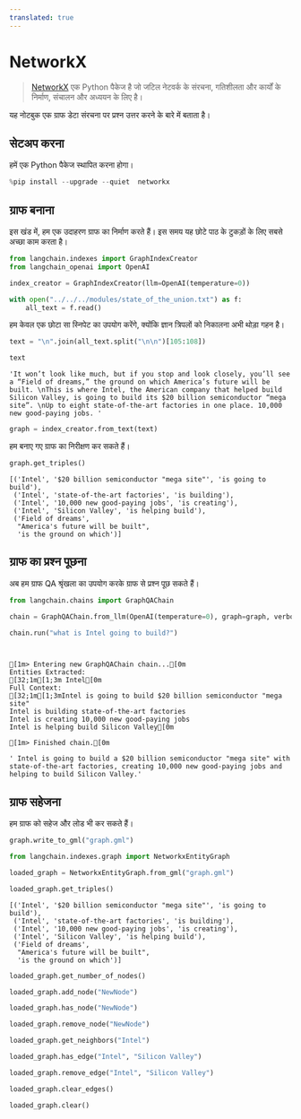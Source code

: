 ```yaml
---
translated: true
---
```


# NetworkX

>[NetworkX](https://networkx.org/) एक Python पैकेज है जो जटिल नेटवर्क के संरचना, गतिशीलता और कार्यों के निर्माण, संचालन और अध्ययन के लिए है।

यह नोटबुक एक ग्राफ डेटा संरचना पर प्रश्न उत्तर करने के बारे में बताता है।

## सेटअप करना

हमें एक Python पैकेज स्थापित करना होगा।

```python
%pip install --upgrade --quiet  networkx
```

## ग्राफ बनाना

इस खंड में, हम एक उदाहरण ग्राफ का निर्माण करते हैं। इस समय यह छोटे पाठ के टुकड़ों के लिए सबसे अच्छा काम करता है।

```python
from langchain.indexes import GraphIndexCreator
from langchain_openai import OpenAI
```

```python
index_creator = GraphIndexCreator(llm=OpenAI(temperature=0))
```

```python
with open("../../../modules/state_of_the_union.txt") as f:
    all_text = f.read()
```

हम केवल एक छोटा सा स्निपेट का उपयोग करेंगे, क्योंकि ज्ञान त्रिपलों को निकालना अभी थोड़ा गहन है।

```python
text = "\n".join(all_text.split("\n\n")[105:108])
```

```python
text
```

```output
'It won’t look like much, but if you stop and look closely, you’ll see a “Field of dreams,” the ground on which America’s future will be built. \nThis is where Intel, the American company that helped build Silicon Valley, is going to build its $20 billion semiconductor “mega site”. \nUp to eight state-of-the-art factories in one place. 10,000 new good-paying jobs. '
```

```python
graph = index_creator.from_text(text)
```

हम बनाए गए ग्राफ का निरीक्षण कर सकते हैं।

```python
graph.get_triples()
```

```output
[('Intel', '$20 billion semiconductor "mega site"', 'is going to build'),
 ('Intel', 'state-of-the-art factories', 'is building'),
 ('Intel', '10,000 new good-paying jobs', 'is creating'),
 ('Intel', 'Silicon Valley', 'is helping build'),
 ('Field of dreams',
  "America's future will be built",
  'is the ground on which')]
```

## ग्राफ का प्रश्न पूछना

अब हम ग्राफ QA श्रृंखला का उपयोग करके ग्राफ से प्रश्न पूछ सकते हैं।

```python
from langchain.chains import GraphQAChain
```

```python
chain = GraphQAChain.from_llm(OpenAI(temperature=0), graph=graph, verbose=True)
```

```python
chain.run("what is Intel going to build?")
```

```output


[1m> Entering new GraphQAChain chain...[0m
Entities Extracted:
[32;1m[1;3m Intel[0m
Full Context:
[32;1m[1;3mIntel is going to build $20 billion semiconductor "mega site"
Intel is building state-of-the-art factories
Intel is creating 10,000 new good-paying jobs
Intel is helping build Silicon Valley[0m

[1m> Finished chain.[0m
```

```output
' Intel is going to build a $20 billion semiconductor "mega site" with state-of-the-art factories, creating 10,000 new good-paying jobs and helping to build Silicon Valley.'
```

## ग्राफ सहेजना

हम ग्राफ को सहेज और लोड भी कर सकते हैं।

```python
graph.write_to_gml("graph.gml")
```

```python
from langchain.indexes.graph import NetworkxEntityGraph
```

```python
loaded_graph = NetworkxEntityGraph.from_gml("graph.gml")
```

```python
loaded_graph.get_triples()
```

```output
[('Intel', '$20 billion semiconductor "mega site"', 'is going to build'),
 ('Intel', 'state-of-the-art factories', 'is building'),
 ('Intel', '10,000 new good-paying jobs', 'is creating'),
 ('Intel', 'Silicon Valley', 'is helping build'),
 ('Field of dreams',
  "America's future will be built",
  'is the ground on which')]
```

```python
loaded_graph.get_number_of_nodes()
```

```python
loaded_graph.add_node("NewNode")
```

```python
loaded_graph.has_node("NewNode")
```

```python
loaded_graph.remove_node("NewNode")
```

```python
loaded_graph.get_neighbors("Intel")
```

```python
loaded_graph.has_edge("Intel", "Silicon Valley")
```

```python
loaded_graph.remove_edge("Intel", "Silicon Valley")
```

```python
loaded_graph.clear_edges()
```

```python
loaded_graph.clear()
```
